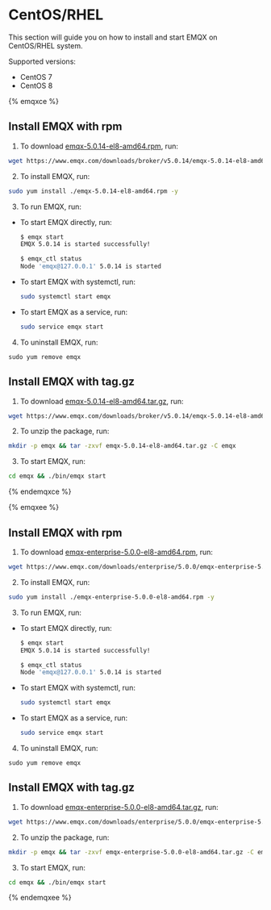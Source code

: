 # CentOS/RHEL

This section will guide you on how to install and start EMQX on CentOS/RHEL system.

Supported versions: 

- CentOS 7
- CentOS 8

{% emqxce %}

## Install EMQX with rpm

1. To download [emqx-5.0.14-el8-amd64.rpm](https://www.emqx.com/downloads/broker/v5.0.14/emqx-5.0.14-el8-amd64.rpm), run:

```bash
wget https://www.emqx.com/downloads/broker/v5.0.14/emqx-5.0.14-el8-amd64.rpm
```

2. To install EMQX, run:

```bash
sudo yum install ./emqx-5.0.14-el8-amd64.rpm -y
```

3. To run EMQX, run:

- To start EMQX directly, run:

  ```bash
  $ emqx start
  EMQX 5.0.14 is started successfully!

  $ emqx_ctl status
  Node 'emqx@127.0.0.1' 5.0.14 is started
  ```

- To start EMQX with systemctl, run:

  ```bash
  sudo systemctl start emqx
  ```

- To start EMQX as a service, run:

  ```bash
  sudo service emqx start
  ```

4. To uninstall EMQX, run:

  ```shell
  sudo yum remove emqx
  ```

## Install EMQX with tag.gz

1. To download [emqx-5.0.14-el8-amd64.tar.gz](https://www.emqx.com/downloads/broker/v5.0.14/emqx-5.0.14-el8-amd64.tar.gz), run:

```bash
wget https://www.emqx.com/downloads/broker/v5.0.14/emqx-5.0.14-el8-amd64.tar.gz
```

2. To unzip the package, run:

```bash
mkdir -p emqx && tar -zxvf emqx-5.0.14-el8-amd64.tar.gz -C emqx
```

3. To start EMQX, run:

```bash
cd emqx && ./bin/emqx start
```


{% endemqxce %}

{% emqxee %}

## Install EMQX with rpm

1. To download [emqx-enterprise-5.0.0-el8-amd64.rpm](https://www.emqx.com/downloads/enterprise/5.0.0/emqx-enterprise-5.0.0-el8-amd64.rpm), run:

```bash
wget https://www.emqx.com/downloads/enterprise/5.0.0/emqx-enterprise-5.0.0-el8-amd64.rpm
```

2. To install EMQX, run:

```bash
sudo yum install ./emqx-enterprise-5.0.0-el8-amd64.rpm -y
```

3. To run EMQX, run:

- To start EMQX directly, run:

  ```bash
  $ emqx start
  EMQX 5.0.14 is started successfully!

  $ emqx_ctl status
  Node 'emqx@127.0.0.1' 5.0.14 is started
  ```

- To start EMQX with systemctl, run:

  ```bash
  sudo systemctl start emqx
  ```

- To start EMQX as a service, run:

  ```bash
  sudo service emqx start
  ```

4. To uninstall EMQX, run:

  ```shell
  sudo yum remove emqx
  ```

## Install EMQX with tag.gz

1. To download [emqx-enterprise-5.0.0-el8-amd64.tar.gz](https://www.emqx.com/downloads/enterprise/5.0.0/emqx-enterprise-5.0.0-el8-amd64.tar.gz), run:

```bash
wget https://www.emqx.com/downloads/enterprise/5.0.0/emqx-enterprise-5.0.0-el8-amd64.tar.gz
```

2. To unzip the package, run:

```bash
mkdir -p emqx && tar -zxvf emqx-enterprise-5.0.0-el8-amd64.tar.gz -C emqx
```

3. To start EMQX, run:

```bash
cd emqx && ./bin/emqx start
```

{% endemqxee %}